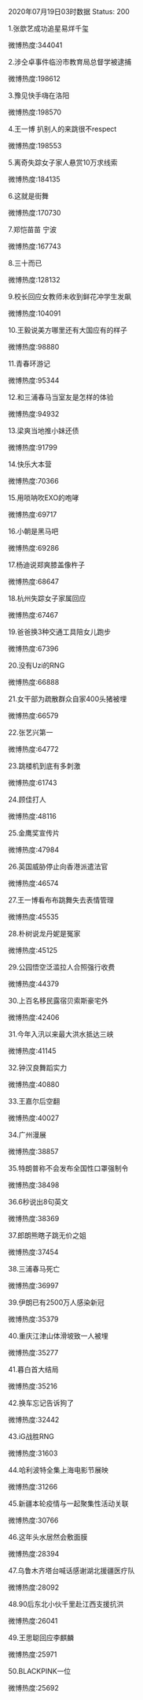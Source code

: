 2020年07月19日03时数据
Status: 200

1.张歆艺成功追星易烊千玺

微博热度:344041

2.涉仝卓事件临汾市教育局总督学被逮捕

微博热度:198612

3.豫见快手嗨在洛阳

微博热度:198570

4.王一博 扒别人的来跳很不respect

微博热度:198553

5.离奇失踪女子家人悬赏10万求线索

微博热度:184135

6.这就是街舞

微博热度:170730

7.郑恺苗苗 宁波

微博热度:167743

8.三十而已

微博热度:128132

9.校长回应女教师未收到鲜花冲学生发飙

微博热度:104091

10.王毅说美方哪里还有大国应有的样子

微博热度:98880

11.青春环游记

微博热度:95344

12.和三浦春马当室友是怎样的体验

微博热度:94932

13.梁爽当地推小妹还债

微博热度:91799

14.快乐大本营

微博热度:70366

15.用唢呐吹EXO的咆哮

微博热度:69717

16.小朝是黑马吧

微博热度:69286

17.杨迪说郑爽膝盖像杵子

微博热度:68647

18.杭州失踪女子家属回应

微博热度:67467

19.爸爸换3种交通工具陪女儿跑步

微博热度:67396

20.没有Uzi的RNG

微博热度:66888

21.女干部为疏散群众自家400头猪被埋

微博热度:66579

22.张艺兴第一

微博热度:64772

23.跳楼机到底有多刺激

微博热度:61743

24.顾佳打人

微博热度:48116

25.金鹰奖宣传片

微博热度:47984

26.英国威胁停止向香港派遣法官

微博热度:46574

27.王一博看布布跳舞失去表情管理

微博热度:45535

28.朴树说龙丹妮是冤家

微博热度:45125

29.公园悟空泛滥拉人合照强行收费

微博热度:44379

30.上百名移民露宿贝索斯豪宅外

微博热度:42406

31.今年入汛以来最大洪水抵达三峡

微博热度:41145

32.钟汉良舞蹈实力

微博热度:40880

33.王嘉尔后空翻

微博热度:40027

34.广州漫展

微博热度:38857

35.特朗普称不会发布全国性口罩强制令

微博热度:38498

36.6秒说出8句英文

微博热度:38369

37.郎朗熊瞎子跳无价之姐

微博热度:37454

38.三浦春马死亡

微博热度:36997

39.伊朗已有2500万人感染新冠

微博热度:35379

40.重庆江津山体滑坡致一人被埋

微博热度:35277

41.暮白首大结局

微博热度:35216

42.换车忘记告诉狗了

微博热度:32442

43.iG战胜RNG

微博热度:31603

44.哈利波特全集上海电影节展映

微博热度:31266

45.新疆本轮疫情与一起聚集性活动关联

微博热度:30766

46.这年头水居然会敷面膜

微博热度:28394

47.乌鲁木齐塔台喊话感谢湖北援疆医疗队

微博热度:28092

48.90后东北小伙千里赴江西支援抗洪

微博热度:26041

49.王思聪回应李麒麟

微博热度:25971

50.BLACKPINK一位

微博热度:25692

